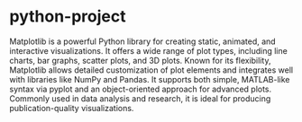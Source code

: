 # python-project
Matplotlib is a powerful Python library for creating static, animated, and interactive visualizations. It offers a wide range of plot types, including line charts, bar graphs, scatter plots, and 3D plots. Known for its flexibility, Matplotlib allows detailed customization of plot elements and integrates well with libraries like NumPy and Pandas. It supports both simple, MATLAB-like syntax via pyplot and an object-oriented approach for advanced plots. Commonly used in data analysis and research, it is ideal for producing publication-quality visualizations.






